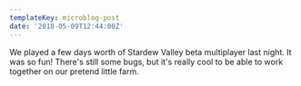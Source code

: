 ```yaml
---
templateKey: microblog-post
date: '2018-05-09T12:44:00Z'
---
```


We played a few days worth of Stardew Valley beta multiplayer last night. It was so fun! There's still some bugs, but it's really cool to be able to work together on our pretend little farm.

